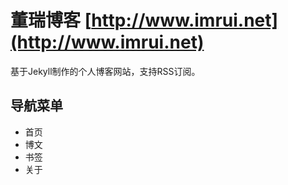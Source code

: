 # 董瑞博客 [http://www.imrui.net](http://www.imrui.net)

基于Jekyll制作的个人博客网站，支持RSS订阅。

## 导航菜单

* 首页
* 博文
* 书签
* 关于
